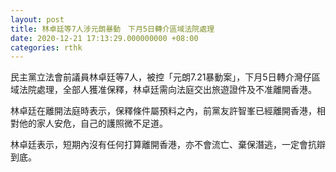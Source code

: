 ```yaml
---
layout: post
title: 林卓廷等7人涉元朗暴動　下月5日轉介區域法院處理
date: 2020-12-21 17:13:29.000000000 +08:00
categories: rthk
---
```


民主黨立法會前議員林卓廷等7人，被控「元朗7.21暴動案」，下月5日轉介灣仔區域法院處理，全部人獲准保釋，林卓廷需向法庭交出旅遊證件及不准離開香港。

林卓廷在離開法庭時表示，保釋條件屬預料之內，前黨友許智峯已經離開香港，相對他的家人安危，自己的護照微不足道。

林卓廷表示，短期內沒有任何打算離開香港，亦不會流亡、棄保潛逃，一定會抗辯到底。
